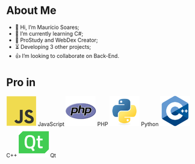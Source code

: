 # About Me

- 👋 Hi, I’m Maurício Soares;
- 🌱 I’m currently learning C#;
- 🦆 ProStudy and WebDex Creator;
- ⏳ Developing 3 other projects;
- 👍 I’m looking to collaborate on Back-End.

# Pro in
<img src="https://raw.githubusercontent.com/devicons/devicon/master/icons/javascript/javascript-original.svg" alt="javascript" width="80" height="80"/> 
JavaScript
<img src="https://raw.githubusercontent.com/devicons/devicon/master/icons/php/php-original.svg" alt="php" width="80" height="80"/> 
PHP
<img src="https://raw.githubusercontent.com/devicons/devicon/master/icons/python/python-original.svg" alt="python" width="80" height="80"/>
Python
<img src="https://raw.githubusercontent.com/devicons/devicon/master/icons/cplusplus/cplusplus-original.svg" alt="python" width="80" height="80"/> 
C++
<img src="https://raw.githubusercontent.com/devicons/devicon/master/icons/qt/qt-original.svg" alt="python" width="80" height="80"/> 
Qt
